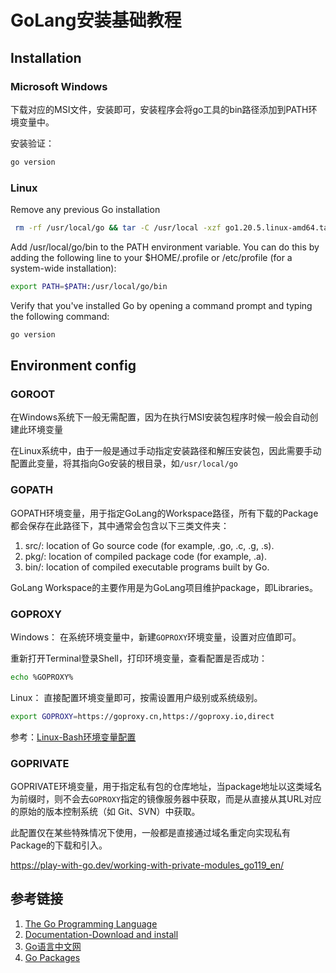 # GoLang安装基础教程

## Installation


### Microsoft Windows

下载对应的MSI文件，安装即可，安装程序会将go工具的bin路径添加到PATH环境变量中。

安装验证：
```bash
go version
```

### Linux

Remove any previous Go installation
```bash
 rm -rf /usr/local/go && tar -C /usr/local -xzf go1.20.5.linux-amd64.tar.gz
```

Add /usr/local/go/bin to the PATH environment variable. You can do this by adding the following line to your $HOME/.profile or /etc/profile (for a system-wide installation):
```bash
export PATH=$PATH:/usr/local/go/bin
```

Verify that you've installed Go by opening a command prompt and typing the following command:
```bash
go version
```


## Environment config


### GOROOT

在Windows系统下一般无需配置，因为在执行MSI安装包程序时候一般会自动创建此环境变量

在Linux系统中，由于一般是通过手动指定安装路径和解压安装包，因此需要手动配置此变量，将其指向Go安装的根目录，如`/usr/local/go`


### GOPATH

GOPATH环境变量，用于指定GoLang的Workspace路径，所有下载的Package都会保存在此路径下，其中通常会包含以下三类文件夹：
1. src/: location of Go source code (for example, .go, .c, .g, .s).
2. pkg/: location of compiled package code (for example, .a).
3. bin/: location of compiled executable programs built by Go.

GoLang Workspace的主要作用是为GoLang项目维护package，即Libraries。

### GOPROXY

Windows：
在系统环境变量中，新建`GOPROXY`环境变量，设置对应值即可。

重新打开Terminal登录Shell，打印环境变量，查看配置是否成功：
```bash
echo %GOPROXY%
```

Linux：
直接配置环境变量即可，按需设置用户级别或系统级别。

```bash
export GOPROXY=https://goproxy.cn,https://goproxy.io,direct
```

参考：[Linux-Bash环境变量配置](learning/subjects/Computer/Operating-System/Linux/Linux-Bash环境变量配置.md)

### GOPRIVATE

GOPRIVATE环境变量，用于指定私有包的仓库地址，当package地址以这类域名为前缀时，则不会去`GOPROXY`指定的镜像服务器中获取，而是从直接从其URL对应的原始的版本控制系统（如 Git、SVN）中获取。

此配置仅在某些特殊情况下使用，一般都是直接通过域名重定向实现私有Package的下载和引入。

https://play-with-go.dev/working-with-private-modules_go119_en/


## 参考链接
1. [The Go Programming Language](https://go.dev/)
2. [Documentation-Download and install](https://go.dev/doc/install)
3. [Go语言中文网](https://studygolang.com/dl)
4. [Go Packages](https://pkg.go.dev/)